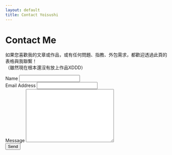 ```yaml
---
layout: default
title: Contact Yoisushi
---
```


<div id="contact">
  <h1 class="pageTitle">Contact Me</h1>
  <div class="contactContent">
  <p class="intro">如果您喜歡我的文章或作品，或有任何問題、指教、外包需求，都歡迎透過此頁的表格與我聯繫！<br>（雖然現在根本還沒有放上作品XDDD）</p>
    <!-- <p></p> -->
    <!-- <p></p> -->
  </div>
  <form action="http://formspree.io/yoisushi7@boun.cr" method="POST">
    <label for="name">Name</label>
    <input type="text" id="name" name="name" class="full-width" style="font-size:1em"><br>
    <label for="email">Email Address</label>
    <input type="email" id="email" name="_replyto" class="full-width" style="font-size:1em"><br>
    <label for="message">Message</label>
    <textarea name="message" id="message" cols="30" rows="10" class="full-width" style="font-size:1em"></textarea><br>
    <input type="submit" value="Send" class="button">
  </form>
</div>
